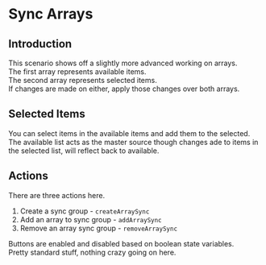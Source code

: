 # Sync Arrays

## Introduction

This scenario shows off a slightly more advanced working on arrays.  
The first array represents available items.  
The second array represents selected items.  
If changes are made on either, apply those changes over both arrays.

## Selected Items

You can select items in the available items and add them to the selected.  
The available list acts as the master source though changes ade to items in the selected list, will reflect back to available.

## Actions

There are three actions here.

1. Create a sync group  - `createArraySync`
1. Add an array to sync group - `addArraySync`
1. Remove an array sync group - `removeArraySync`

Buttons are enabled and disabled based on boolean state variables.  
Pretty standard stuff, nothing crazy going on here.

